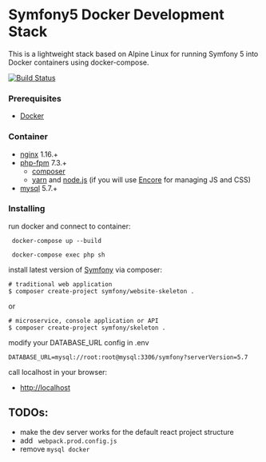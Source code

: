 # Symfony5 Docker Development Stack
This is a lightweight stack based on Alpine Linux for running Symfony 5 into Docker containers using docker-compose. 

[![Build Status](https://travis-ci.org/coloso/symfony-docker.svg?branch=master)](https://travis-ci.org/coloso/symfony-docker)
### Prerequisites
* [Docker](https://www.docker.com/)

### Container
 - [nginx](https://pkgs.alpinelinux.org/packages?name=nginx&branch=v3.10) 1.16.+
 - [php-fpm](https://pkgs.alpinelinux.org/packages?name=php7&branch=v3.10) 7.3.+
    - [composer](https://getcomposer.org/) 
    - [yarn](https://yarnpkg.com/lang/en/) and [node.js](https://nodejs.org/en/) (if you will use [Encore](https://symfony.com/doc/current/frontend/encore/installation.html) for managing JS and CSS)
- [mysql](https://hub.docker.com/_/mysql/) 5.7.+

### Installing

run docker and connect to container:
```
 docker-compose up --build
```
```
 docker-compose exec php sh
```

install latest version of [Symfony](http://symfony.com/doc/current/setup.html) via composer:
```
# traditional web application
$ composer create-project symfony/website-skeleton .
```
or
```
# microservice, console application or API
$ composer create-project symfony/skeleton .
```

modify your DATABASE_URL config in .env 
```
DATABASE_URL=mysql://root:root@mysql:3306/symfony?serverVersion=5.7
```

call localhost in your browser:
- [http://localhost](http://localhost/)

## TODOs:

- make the dev server works for the default react project structure
- add ` webpack.prod.config.js`
- remove `mysql docker`

